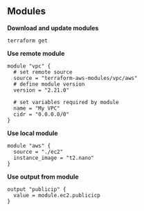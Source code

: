## Modules

**Download and update modules**

```shell script
terraform get
```

**Use remote module**

```hcl-terraform
module "vpc" {
  # set remote source
  source = "terraform-aws-modules/vpc/aws"
  # define module version
  version = "2.21.0"
  
  # set variables required by module
  name = "My VPC"
  cidr = "0.0.0.0/0"
}
```

**Use local module**

```hcl-terraform
module "aws" {
  source = "./ec2"
  instance_image = "t2.nano"
}
```

**Use output from module**

```hcl-terraform
output "publicip" {
  value = module.ec2.publicicp
}
```
